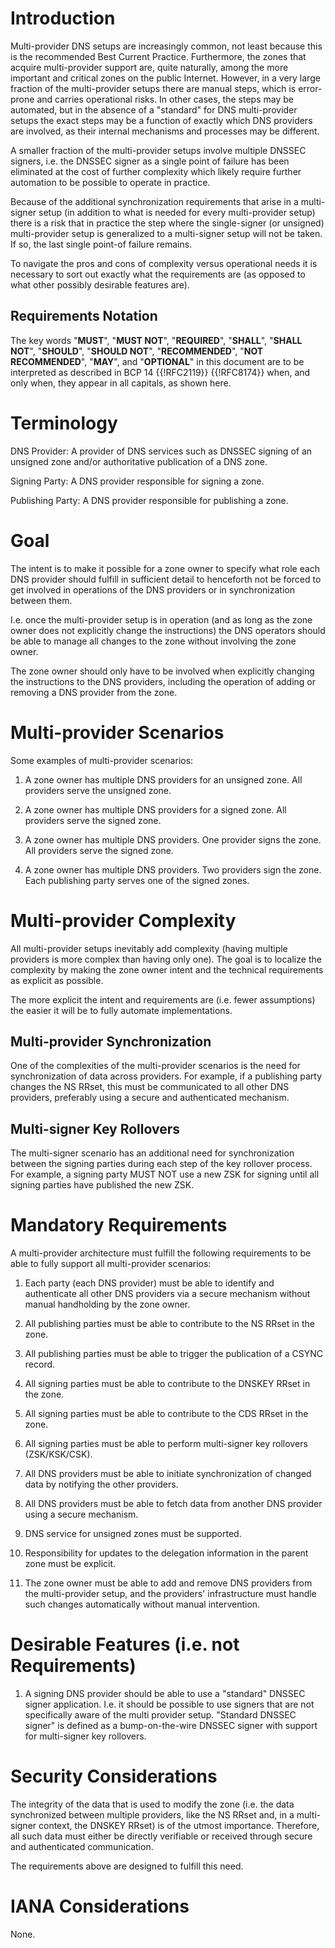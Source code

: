 # Introduction

Multi-provider DNS setups are increasingly common, not least because
this is the recommended Best Current Practice.  Furthermore, the zones
that acquire multi-provider support are, quite naturally, among the
more important and critical zones on the public Internet. However, in
a very large fraction of the multi-provider setups there are manual
steps, which is error-prone and carries operational risks. In other
cases, the steps may be automated, but in the absence of a "standard"
for DNS multi-provider setups the exact steps may be a function of
exactly which DNS providers are involved, as their internal mechanisms
and processes may be different.

A smaller fraction of the multi-provider setups involve multiple
DNSSEC signers, i.e. the DNSSEC signer as a single point of failure
has been eliminated at the cost of further complexity which likely
require further automation to be possible to operate in practice.

Because of the additional synchronization requirements that arise in a
multi-signer setup (in addition to what is needed for every
multi-provider setup) there is a risk that in practice the step where
the single-signer (or unsigned) multi-provider setup is generalized to
a multi-signer setup will not be taken. If so, the last single
point-of failure remains.

To navigate the pros and cons of complexity versus operational needs
it is necessary to sort out exactly what the requirements are (as
opposed to what other possibly desirable features are).

## Requirements Notation

The key words "**MUST**", "**MUST NOT**", "**REQUIRED**", "**SHALL**",
"**SHALL NOT**", "**SHOULD**", "**SHOULD NOT**", "**RECOMMENDED**",
"**NOT RECOMMENDED**", "**MAY**", and "**OPTIONAL**" in this document
are to be interpreted as described in BCP 14 {{!RFC2119}} {{!RFC8174}}
when, and only when, they appear in all capitals, as shown here.

# Terminology

DNS Provider: A provider of DNS services such as DNSSEC signing of an
unsigned zone and/or authoritative publication of a DNS zone.

Signing Party: A DNS provider responsible for signing a zone.

Publishing Party: A DNS provider responsible for publishing a zone.

# Goal

The intent is to make it possible for a zone owner to specify what
role each DNS provider should fulfill in sufficient detail to
henceforth not be forced to get involved in operations of the DNS
providers or in synchronization between them.

I.e. once the multi-provider setup is in operation (and as long as the
zone owner does not explicitly change the instructions) the DNS
operators should be able to manage all changes to the zone without
involving the zone owner.

The zone owner should only have to be involved when explicitly changing
the instructions to the DNS providers, including the operation of adding
or removing a DNS provider from the zone.

# Multi-provider Scenarios

Some examples of multi-provider scenarios:

1. A zone owner has multiple DNS providers for an unsigned zone. All
   providers serve the unsigned zone.

2. A zone owner has multiple DNS providers for a signed zone. All
   providers serve the signed zone.

3. A zone owner has multiple DNS providers. One provider signs the
   zone. All providers serve the signed zone.

4. A zone owner has multiple DNS providers. Two providers sign the
   zone. Each publishing party serves one of the signed zones.

# Multi-provider Complexity

All multi-provider setups inevitably add complexity (having multiple
providers is more complex than having only one). The goal is to localize
the complexity by making the zone owner intent and the technical
requirements as explicit as possible.

The more explicit the intent and requirements are (i.e. fewer assumptions)
the easier it will be to fully automate implementations.

## Multi-provider Synchronization

One of the complexities of the multi-provider scenarios is the need
for synchronization of data across providers. For example, if a
publishing party changes the NS RRset, this must be communicated to
all other DNS providers, preferably using a secure and authenticated
mechanism.

## Multi-signer Key Rollovers

The multi-signer scenario has an additional need for synchronization
between the signing parties during each step of the key rollover process.
For example, a signing party MUST NOT use a new ZSK for signing until all
signing parties have published the new ZSK.

# Mandatory Requirements

A multi-provider architecture must fulfill the following requirements
to be able to fully support all multi-provider scenarios:

1. Each party (each DNS provider) must be able to identify and
   authenticate all other DNS providers via a secure mechanism without
   manual handholding by the zone owner.

2. All publishing parties must be able to contribute to the NS RRset in
   the zone.

3. All publishing parties must be able to trigger the publication of a
   CSYNC record.

4. All signing parties must be able to contribute to the DNSKEY RRset
   in the zone.

5. All signing parties must be able to contribute to the CDS RRset in
   the zone.

6. All signing parties must be able to perform multi-signer key
   rollovers (ZSK/KSK/CSK).

7. All DNS providers must be able to initiate synchronization of
   changed data by notifying the other providers.

8. All DNS providers must be able to fetch data from another DNS
   provider using a secure mechanism.

9. DNS service for unsigned zones must be supported.

10. Responsibility for updates to the delegation information in the
    parent zone must be explicit.

11. The zone owner must be able to add and remove DNS providers from
    the multi-provider setup, and the providers' infrastructure must
    handle such changes automatically without manual intervention.

# Desirable Features (i.e. not Requirements)

1. A signing DNS provider should be able to use a "standard" DNSSEC
   signer application. I.e. it should be possible to use signers that
   are not specifically aware of the multi provider setup. "Standard
   DNSSEC signer" is defined as a bump-on-the-wire DNSSEC signer with
   support for multi-signer key rollovers.

# Security Considerations

The integrity of the data that is used to modify the zone (i.e. the
data synchronized between multiple providers, like the NS RRset and,
in a multi-signer context, the DNSKEY RRset) is of the utmost
importance. Therefore, all such data must either be directly
verifiable or received through secure and authenticated communication.

The requirements above are designed to fulfill this need.

# IANA Considerations

None.
